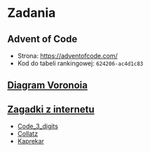 # Zadania

## Advent of Code
* Strona: <https://adventofcode.com/>
* Kod do tabeli rankingowej: `624206-ac4d1c83`

## [Diagram Voronoia](Diagram_Voronoia)

## [Zagadki z internetu](Zagadki_internetowe)

* [Code\_3\_digits](Code_3_digits)
* [Collatz](Collatz)
* [Kaprekar](Kaprekar)

